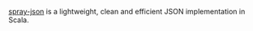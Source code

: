 [spray-json](http://json.spray.cc) is a lightweight, clean and efficient JSON implementation in Scala.
